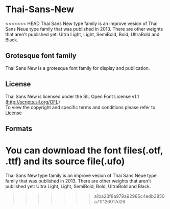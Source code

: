 # Thai-Sans-New
<<<<<<< HEAD
Thai Sans New type family is an improve vesion of Thai Sans Neue type family that was published in 2013. There are other weights that aren't published yet: Ultra Light, Light, SemiBold, Bold, UltraBold and Black.

## Grotesque font family
Thai Sans New is a grotesque font family for display and publication.  

## License
Thai Sans New is licensed under the SIL Open Font License v1.1 (<http://scripts.sil.org/OFL>)  
To view the copyright and specific terms and conditions please refer to [License](https://github.com/d16s/Thai-Sans-New/blob/master/LICENSE)

## Formats
You can download the font files(.otf, .ttf) and its source file(.ufo)
=======

Thai Sans New type family is an improve vesion of Thai Sans Neue type family that was published in 2013. There are other weights that aren't published yet: Ultra Light, Light, SemiBold, Bold, UltraBold and Black.
>>>>>>> a1ba23f8a979a92985c4edb3850a71f126017d26
